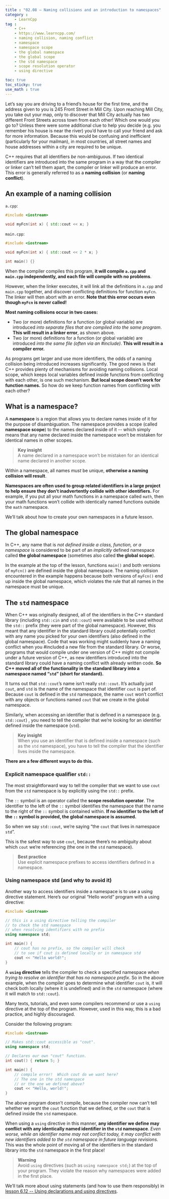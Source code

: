 ```yaml
---
title : "02.08 — Naming collisions and an introduction to namespaces"
category :
    - LearnCpp
tag : 
    - C++
    - https://www.learncpp.com/
    - naming collision, naming conflict
    - namespace
    - namespace scope
    - the global namespace
    - the global scope
    - the std namespace
    - scope resolution operator
    - using directive

toc: true  
toc_sticky: true 
use_math : true
---
```



Let’s say you are driving to a friend’s house for the first time, and the address given to you is 245 Front Street in Mill City. Upon reaching Mill City, you take out your map, only to discover that Mill City actually has two different Front Streets across town from each other! Which one would you go to? Unless there were some additional clue to help you decide (e.g. you remember his house is near the river) you’d have to call your friend and ask for more information. Because this would be confusing and inefficient (particularly for your mailman), in most countries, all street names and house addresses within a city are required to be unique.

C++ requires that all identifiers *be* non-ambiguous. If two identical identifiers are introduced into the same program in a way that the compiler or linker can’t tell them apart, the compiler or linker will produce an error. This error is generally referred to as a **naming collision** (or **naming conflict**).


## An example of a naming collision

`a.cpp`:

```c++
#include <iostream>

void myFcn(int x) { std::cout << x; }
```

`main.cpp`:

```c++
#include <iostream>

void myFcn(int x) { std::cout << 2 * x; }

int main() {}
```

When the compiler compiles this program, **it will compile `a.cpp` and `main.cpp` independently, and each file will compile with no problems**.

However, when the linker executes, it will link all the definitions in `a.cpp` and `main.cpp` together, and discover conflicting definitions for function `myFcn`. The linker will then abort with an error. **Note that this error occurs even though `myFcn` is never called!**

**Most naming collisions occur in two cases:**
- Two (or more) definitions for a function (or global variable) are introduced *into separate files that are compiled into the same program*. **This will result in a linker error**, as shown above.
- Two (or more) definitions for a function (or global variable) are introduced *into the same file (often via an #include)*. **This will result in a compiler error.**

As programs get larger and use more identifiers, the odds of a naming collision being introduced increases significantly. The good news is that C++ provides plenty of mechanisms for avoiding naming collisions. Local scope, which keeps local variables defined inside functions from conflicting with each other, is one such mechanism. **But local scope doesn’t work for function names.** So how do we keep function names from conflicting with each other?


## What is a namespace?

A **namespace** is a region that allows you to declare names inside of it for the purpose of disambiguation. The namespace provides a scope (called **namespace scope**) to the names declared inside of it -- which simply means that any name declared inside the namespace won’t be mistaken for identical names in other scopes.

>**Key insight**  
A name declared in a namespace won’t be mistaken for an identical name declared in another scope.

Within a namespace, all names *must* be unique, **otherwise a naming collision will result**.

**Namespaces are often used to group related identifiers in a large project to help ensure they don’t inadvertently collide with other identifiers.** For example, if you put all your math functions in a namespace called `math`, then your math functions won’t collide with identically named functions outside the `math` namespace.

We’ll talk about how to create your own namespaces in a future lesson.


## The global namespace

In C++, any name that is *not defined inside a class, function, or a namespace* is considered to be part of an *implicitly* defined namespace called **the global namespace** (sometimes also called **the global scope**).

In the example at the top of the lesson, functions `main()` and both versions of `myFcn()` are defined inside the global namespace. The naming collision encountered in the example happens because both versions of `myFcn()` end up inside the global namespace, which violates the rule that all names in the namespace must be unique.


## The `std` namespace

When C++ was originally designed, all of the identifiers in the C++ standard library (including `std::cin` and `std::cout`) were available to be used without the `std::` prefix (they were part of the global namespace). However, this meant that any identifier in the standard library could potentially conflict with any name you picked for your own identifiers (also defined in the global namespace). Code that was working might suddenly have a naming conflict when you #included a new file from the standard library. Or worse, programs that would compile under one version of C++ might not compile under a future version of C++, as new identifiers introduced into the standard library could have a naming conflict with already written code. **So C++ moved all of the functionality in the standard library into a namespace named “`std`” (short for standard).**

It turns out that `std::cout`’s name isn’t really `std::cout`. It’s actually just `cout`, and `std` is the name of the namespace that identifier `cout` is part of. Because `cout` is defined in the `std` namespace, the name `cout` won’t conflict with any objects or functions named `cout` that we create in the global namespace.

Similarly, when accessing an identifier that is defined in a namespace (e.g. `std::cout`) , you need to tell the compiler that we’re looking for an identifier defined inside the namespace (`std`).

>**Key insight**  
When you use an identifier that is defined inside a namespace (such as the `std` namespace), you have to tell the compiler that the identifier lives inside the namespace.

**There are a few different ways to do this.**


### Explicit namespace qualifier `std::`

The most straightforward way to tell the compiler that we want to use `cout` from the `std` namespace is by explicitly using the `std::` prefix.

The `::` symbol is an operator called the **scope resolution operator**. The identifier to the left of the `::` symbol identifies the namespace that the name to the right of the `::` symbol is contained within. **If no identifier to the left of the `::` symbol is provided, the global namespace is assumed.**

So when we say `std::cout`, we’re saying “the `cout` that lives in namespace `std`”.

This is the safest way to use `cout`, because there’s no ambiguity about which `cout` we’re referencing (the one in the `std` namespace).

>**Best practice**  
Use explicit namespace prefixes to access identifiers defined in a namespace.


### Using namespace std (and why to avoid it)

Another way to access identifiers inside a namespace is to use a using directive statement. Here’s our original “Hello world” program with a using directive:

```c++
#include <iostream>

// this is a using directive telling the compiler
// to check the std namespace
// when resolving identifiers with no prefix
using namespace std; 

int main() {
    // cout has no prefix, so the compiler will check
    // to see if cout is defined locally or in namespace std
    cout << "Hello world!"; 
}
```

A **`using` directive** tells the compiler to check a specified namespace *when trying to resolve an identifier that has no namespace prefix*. So in the above example, when the compiler goes to determine what identifier `cout` is, it will check both locally (where it is undefined) and in the `std` namespace (where it will match to `std::cout`).

Many texts, tutorials, and even some compilers recommend or use a `using` directive at the top of the program. However, used in this way, this is a bad practice, and highly discouraged.

Consider the following program:

```c++
#include <iostream>

// Makes std::cout accessible as "cout".
using namespace std;    

// Declares our own "cout" function.
int cout() { return 5; }

int main() {
    // compile error!  Which cout do we want here?
    // The one in the std namespace
    // or the one we defined above?
    cout << "Hello, world!"; 
}
```

The above program doesn’t compile, because the compiler now can’t tell whether we want the `cout` function that we defined, or the `cout` that is defined inside the `std` namespace.

When using a `using` directive in this manner, **any identifier we define may conflict with any identically named identifier in the `std` namespace**. *Even worse, while an identifier name may not conflict today, it may conflict with new identifiers added to the `std` namespace in future language revisions.* This was the whole point of moving all of the identifiers in the standard library into the `std` namespace in the first place!

>**Warning**  
Avoid `using` directives (such as `using namespace std;`) at the top of your program. They violate the reason why namespaces were added in the first place.


We’ll talk more about using statements (and how to use them responsibly) in [lesson 6.12 -- Using declarations and using directives](https://www.learncpp.com/cpp-tutorial/using-declarations-and-using-directives/).

